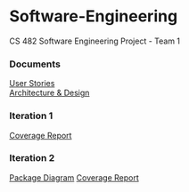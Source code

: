 # Software-Engineering
CS 482 Software Engineering Project - Team 1

### Documents
[User Stories](https://docs.google.com/spreadsheets/d/15Tk6OLiOPMqHPyeX8_jpyOeOuV0MZDK5XNvviFWeDEM/edit?usp=sharing) <br>
[Architecture & Design](https://docs.google.com/document/d/1mFFNVBF6z7bxOeC6R5vxKkS-xZXSsRmnpCvOUOxvIOs/edit?usp=sharing)

### Iteration 1
[Coverage Report](Iteration_1_Coverage_Reports.md)

### Iteration 2
[Package Diagram](https://docs.google.com/document/d/1401Eld774qwbeJslgnTc8383DtmE2tLpE1v1HjgU2yw/edit?usp=sharing)
[Coverage Report](Iteration_2_Coverage_Reports.md)

